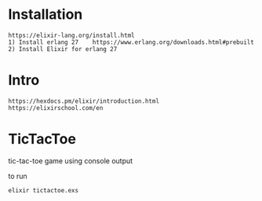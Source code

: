 # Installation
	https://elixir-lang.org/install.html
	1) Install erlang 27	https://www.erlang.org/downloads.html#prebuilt
	2) Install Elixir for erlang 27

# Intro
	https://hexdocs.pm/elixir/introduction.html
	https://elixirschool.com/en

# TicTacToe

tic-tac-toe game using console output

to run

```
elixir tictactoe.exs
```



